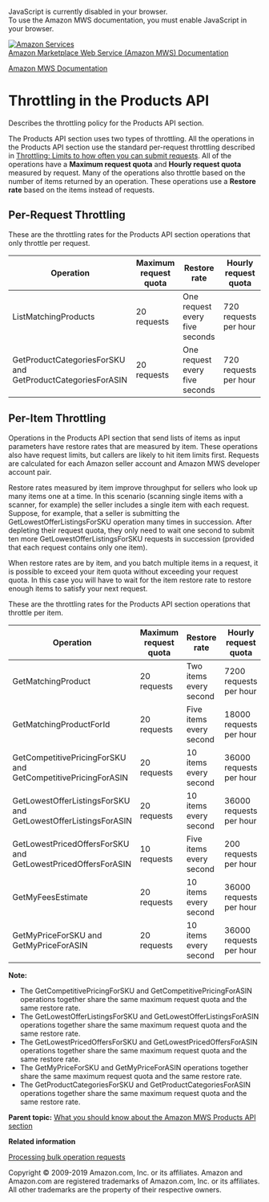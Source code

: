 <div id="MWSDX_noscript">

JavaScript is currently disabled in your browser.  
To use the Amazon MWS documentation, you must enable JavaScript in your
browser.

</div>

<div id="MWSDX_divtop">

[![Amazon
Services](https://images-na.ssl-images-amazon.com/images/G/08/mwsportal/fr_FR/amazonservices.gif
"Amazon Services")](http://services.amazon.fr)  
<span id="MWSDX_titlebar">[Amazon Marketplace Web Service (Amazon MWS)
Documentation](https://developer.amazonservices.fr/gp/mws/docs.html)</span>

</div>

<div id="MWSDX_divbottom">

<div id="MWSDX_divleft">

<div id="MWSDX_toc">

</div>

</div>

<div id="MWSDX_divright">

<div id="MWSDX_content">

<span id="MWSDX_breadcrumbs">[Amazon MWS
Documentation](https://developer.amazonservices.fr/gp/mws/docs.html)</span>

<div id="Products_Throttling" class="nested0">

# Throttling in the Products API

<div class="body">

Describes the throttling policy for the <span class="ph">Products API
section</span>.

The <span class="ph">Products API section</span> uses two types of
throttling. All the operations in the <span class="ph">Products API
section</span> use the standard per-request throttling described in
[Throttling: Limits to how often you can submit
requests](../dev_guide/DG_Throttling.md). All of the operations have a
**Maximum request quota** and **Hourly request quota** measured by
request. Many of the operations also throttle based on the number of
items returned by an operation. These operations use a **Restore rate**
based on the items instead of requests.

<div class="section">

## Per-Request Throttling

These are the throttling rates for the <span class="ph">Products API
section</span> operations that only throttle per
request.

<div class="tablenoborder">

| Operation                                                                                                                            | Maximum request quota | Restore rate                   | Hourly request quota  |
| ------------------------------------------------------------------------------------------------------------------------------------ | --------------------- | ------------------------------ | --------------------- |
| <span class="keyword apiname">ListMatchingProducts</span>                                                                            | 20 requests           | One request every five seconds | 720 requests per hour |
| <span class="keyword apiname">GetProductCategoriesForSKU</span> and <span class="keyword apiname">GetProductCategoriesForASIN</span> | 20 requests           | One request every five seconds | 720 requests per hour |

</div>

</div>

<div class="section">

## Per-Item Throttling

Operations in the <span class="ph">Products API section</span> that send
lists of items as input parameters have restore rates that are measured
by item. These operations also have request limits, but callers are
likely to hit item limits first. Requests are calculated for each Amazon
seller account and <span class="ph">Amazon MWS</span> developer account
pair.

Restore rates measured by item improve throughput for sellers who look
up many items one at a time. In this scenario (scanning single items
with a scanner, for example) the seller includes a single item with each
request. Suppose, for example, that a seller is submitting the
<span class="keyword apiname">GetLowestOfferListingsForSKU</span>
operation many times in succession. After depleting their request quota,
they only need to wait one second to submit ten more
<span class="keyword apiname">GetLowestOfferListingsForSKU</span>
requests in succession (provided that each request contains only one
item).

When restore rates are by item, and you batch multiple items in a
request, it is possible to exceed your item quota without exceeding your
request quota. In this case you will have to wait for the item restore
rate to restore enough items to satisfy your next request.

These are the throttling rates for the <span class="ph">Products API
section</span> operations that throttle per
item.

<div class="tablenoborder">

| Operation                                                                                                                                | Maximum request quota | Restore rate            | Hourly request quota    |
| ---------------------------------------------------------------------------------------------------------------------------------------- | --------------------- | ----------------------- | ----------------------- |
| <span class="keyword apiname">GetMatchingProduct</span>                                                                                  | 20 requests           | Two items every second  | 7200 requests per hour  |
| <span class="keyword apiname">GetMatchingProductForId</span>                                                                             | 20 requests           | Five items every second | 18000 requests per hour |
| <span class="keyword apiname">GetCompetitivePricingForSKU</span> and <span class="keyword apiname">GetCompetitivePricingForASIN</span>   | 20 requests           | 10 items every second   | 36000 requests per hour |
| <span class="keyword apiname">GetLowestOfferListingsForSKU</span> and <span class="keyword apiname">GetLowestOfferListingsForASIN</span> | 20 requests           | 10 items every second   | 36000 requests per hour |
| <span class="keyword apiname">GetLowestPricedOffersForSKU</span> and <span class="keyword apiname">GetLowestPricedOffersForASIN</span>   | 10 requests           | Five items every second | 200 requests per hour   |
| <span class="keyword apiname">GetMyFeesEstimate</span>                                                                                   | 20 requests           | 10 items every second   | 36000 requests per hour |
| <span class="keyword apiname">GetMyPriceForSKU</span> and <span class="keyword apiname">GetMyPriceForASIN</span>                         | 20 requests           | 10 items every second   | 36000 requests per hour |

</div>

**Note:**

  - The <span class="keyword apiname">GetCompetitivePricingForSKU</span>
    and
    <span class="keyword apiname">GetCompetitivePricingForASIN</span>
    operations together share the same maximum request quota and the
    same restore rate.
  - The
    <span class="keyword apiname">GetLowestOfferListingsForSKU</span>
    and
    <span class="keyword apiname">GetLowestOfferListingsForASIN</span>
    operations together share the same maximum request quota and the
    same restore rate.
  - The <span class="keyword apiname">GetLowestPricedOffersForSKU</span>
    and
    <span class="keyword apiname">GetLowestPricedOffersForASIN</span>
    operations together share the same maximum request quota and the
    same restore rate.
  - The <span class="keyword apiname">GetMyPriceForSKU</span> and
    <span class="keyword apiname">GetMyPriceForASIN</span> operations
    together share the same maximum request quota and the same restore
    rate.
  - The <span class="keyword apiname">GetProductCategoriesForSKU</span>
    and <span class="keyword apiname">GetProductCategoriesForASIN</span>
    operations together share the same maximum request quota and the
    same restore rate.

</div>

</div>

<div class="related-links">

<div class="familylinks">

<div class="parentlink">

**Parent topic:** [What you should know about the Amazon MWS Products
API section](../products/Products_Overview.md)

</div>

</div>

<div class="relinfo">

**Related information**  

<div>

[Processing bulk operation
requests](../products/Products_ProcessingBulkOperationRequests.html "Describes how to process operations in bulk by using the ASINList, SellerSKUList, and IdList request parameters.")

</div>

</div>

</div>

</div>

<div id="MWSDX_footer">

Copyright © 2009-2019 Amazon.com, Inc. or its affiliates. Amazon and
Amazon.com are registered trademarks of Amazon.com, Inc. or its
affiliates. All other trademarks are the property of their respective
owners.

</div>

</div>

</div>

<div style="clear: both;">

</div>

</div>
